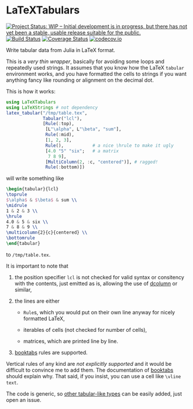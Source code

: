 # LaTeXTabulars

[![Project Status: WIP – Initial development is in progress, but there has not yet been a stable, usable release suitable for the public.](http://www.repostatus.org/badges/latest/wip.svg)](http://www.repostatus.org/#wip)
[![Build Status](https://travis-ci.org/tpapp/LaTeXTabulars.jl.svg?branch=master)](https://travis-ci.org/tpapp/LaTeXTabulars.jl)
[![Coverage Status](https://coveralls.io/repos/tpapp/LaTeXTabulars.jl/badge.svg?branch=master&service=github)](https://coveralls.io/github/tpapp/LaTeXTabulars.jl?branch=master)
[![codecov.io](http://codecov.io/github/tpapp/LaTeXTabulars.jl/coverage.svg?branch=master)](http://codecov.io/github/tpapp/LaTeXTabulars.jl?branch=master)

Write tabular data from Julia in LaTeX format.

This is a *very thin wrapper*, basically for avoiding some loops and repeatedly used strings. It assumes that you know how the LaTeX `tabular` environment works, and you have formatted the cells to strings if you want anything fancy like rounding or alignment on the decimal dot.

This is how it works:

```julia
using LaTeXTabulars
using LaTeXStrings # not dependency
latex_tabular("/tmp/table.tex",
              Tabular("lcl"),
              [Rule(:top),
               [L"\alpha", L"\beta", "sum"],
               Rule(:mid),
               [1, 2, 3],
               Rule(),           # a nice \hrule to make it ugly
               [4.0 "5" "six";   # a matrix
                7 8 9],
               [MultiColumn(2, :c, "centered")], # ragged!
               Rule(:bottom)])
```
will write something like
```LaTeX
\begin{tabular}{lcl}
\toprule
$\alpha$ & $\beta$ & sum \\
\midrule
1 & 2 & 3 \\
\hrule
4.0 & 5 & six \\
7 & 8 & 9 \\
\multicolumn{2}{c}{centered} \\
\bottomrule
\end{tabular}
```
to `/tmp/table.tex`.

It is important to note that

1. the position specifier `lcl` is not checked for valid syntax or consitency with the contents, just emitted as is, allowing the use of [dcolumn](https://ctan.org/pkg/dcolumn) or similar,

2. the lines are either

    - `Rule`s, which you would put on their own line anyway for nicely formatted LaTeX,

    - iterables of cells (not checked for number of cells),

    - matrices, which are printed line by line.

3. [booktabs](https://ctan.org/pkg/booktabs) rules are supported.

Vertical rules of any kind are *not explicitly supported* and it would be difficult to convince me to add them. The documentation of [booktabs](https://ctan.org/pkg/booktabs) should explain why. That said, if you insist, you can use a cell like `\vline text`.

The code is generic, so [other tabular-like types](https://en.wikibooks.org/wiki/LaTeX/Tables) can be easily added, just open an issue.
